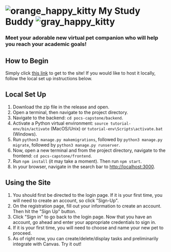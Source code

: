 # ![orange_happy_kitty](https://user-images.githubusercontent.com/73796086/221434200-5ffd71bf-84d5-401c-b294-ab1b2a9ae78f.png) My Study Buddy ![gray_happy_kitty](https://user-images.githubusercontent.com/73796086/221434150-8133204f-fff4-4278-805b-1d4c3ffbb0c9.png)

### Meet your adorable new virtual pet companion who will help you reach your academic goals! 

## How to Begin
Simply click <a href="http://68.183.30.203:3000/">this link</a> to get to the site! If you would like to host it locally, follow the local set up instructions below.

## Local Set Up

1. Download the zip file in the release and open. 
2. Open a terminal, then navigate to the project directory.
3. Navigate to the backend: `cd pocs-capstone/backend`.
4. Activate a Python virtual environment: `source tutorial-env/bin/activate` (MacOS/Unix) or `tutorial-env\Scripts\activate.bat` (Windows).
5. Run `python3 manage.py makemigrations`, followed by `python3 manage.py migrate`, followed by `python3 manage.py runserver`.
6. Now, open a new terminal and from the project directory, navigate to the frontend: `cd pocs-capstone/frontend`.
7. Run `npm install` (it may take a moment). Then run `npm start`. 
8. In your browser, navigate in the search bar to <a href="http://localhost:3000">http://localhost:3000</a>.

## Using the Site

1. You should first be directed to the login page. If it is your first time, you will need to create an account, so click "Sign-Up". 
2. On the registration page, fill out your information to create an account. Then hit the "Sign Up" button.
3. Click "Sign in" to go back to the login page. Now that you have an account, go ahead and enter your appropriate credentials to sign in. 
4. If it is your first time, you will need to choose and name your new pet to proceed. 
5. As of right now, you can create/delete/display tasks and preliminarily integrate with Canvas. Try it out!

